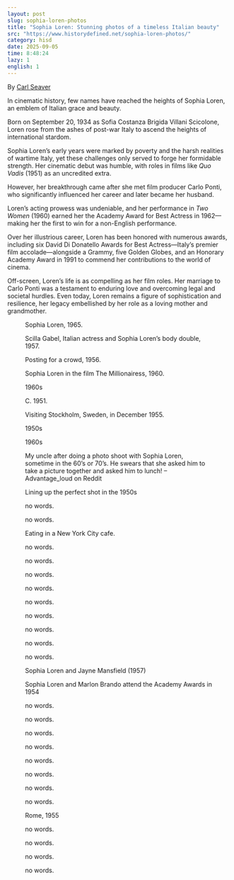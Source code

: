 ```yaml
---
layout: post
slug: sophia-loren-photos
title: "Sophia Loren: Stunning photos of a timeless Italian beauty"
src: "https://www.historydefined.net/sophia-loren-photos/"
category: hisd
date: 2025-09-05
time: 8:48:24
lazy: 1
english: 1
---
```


By [Carl Seaver](https://www.historydefined.net/author/historydefined_y7dh75/ "View all posts by Carl Seaver")

In cinematic history, few names have reached the heights of Sophia Loren, an emblem of Italian grace and beauty. 

Born on September 20, 1934 as Sofia Costanza Brigida Villani Scicolone, Loren rose from the ashes of post-war Italy to ascend the heights of international stardom.

Sophia Loren’s early years were marked by poverty and the harsh realities of wartime Italy, yet these challenges only served to forge her formidable strength. Her cinematic debut was humble, with roles in films like _Quo Vadis_ (1951) as an uncredited extra. 

However, her breakthrough came after she met film producer Carlo Ponti, who significantly influenced her career and later became her husband.

Loren’s acting prowess was undeniable, and her performance in _Two Women_ (1960) earned her the Academy Award for Best Actress in 1962—making her the first to win for a non-English performance. 

Over her illustrious career, Loren has been honored with numerous awards, including six David Di Donatello Awards for Best Actress—Italy’s premier film accolade—alongside a Grammy, five Golden Globes, and an Honorary Academy Award in 1991 to commend her contributions to the world of cinema.

Off-screen, Loren’s life is as compelling as her film roles. Her marriage to Carlo Ponti was a testament to enduring love and overcoming legal and societal hurdles. Even today, Loren remains a figure of sophistication and resilience, her legacy embellished by her role as a loving mother and grandmother.

<figure>
  <img class="lazy" data-src="https://www.historydefined.net/wp-content/uploads/2024/04/2idfxyi7ddvz.webp">
  <figcaption>Sophia Loren, 1965.</figcaption>
</figure>

<figure>
  <img class="lazy" data-src="https://www.historydefined.net/wp-content/uploads/2024/04/1wdaehlrf8n21.webp">
  <figcaption>Scilla Gabel, Italian actress and Sophia Loren’s body double, 1957.</figcaption>
</figure>

<figure>
  <img class="lazy" data-src="https://www.historydefined.net/wp-content/uploads/2024/04/6u8c73s930k91.webp">
  <figcaption>Posting for a crowd, 1956.</figcaption>
</figure>

<figure>
  <img class="lazy" data-src="https://www.historydefined.net/wp-content/uploads/2024/04/9duk9cpbywq11-818x1024.webp">
  <figcaption>Sophia Loren in the film The Millionairess, 1960.</figcaption>
</figure>

<figure>
  <img class="lazy" data-src="https://www.historydefined.net/wp-content/uploads/2024/04/a1dzra1hxcc21.webp">
  <figcaption>1960s</figcaption>
</figure>

<figure>
  <img class="lazy" data-src="https://www.historydefined.net/wp-content/uploads/2024/04/actress-sophia-loren-ca-1960s-v0-5dgsg6un9o0b1-694x1024.webp">
  <figcaption>C. 1951.</figcaption>
</figure>

<figure>
  <img class="lazy" data-src="https://www.historydefined.net/wp-content/uploads/2024/04/actress-sophia-loren-in-stockholm-1955-v0-kz6aku4b1fya1-848x1024.webp">
  <figcaption>Visiting Stockholm, Sweden, in December 1955.</figcaption>
</figure>

<figure>
  <img class="lazy" data-src="https://www.historydefined.net/wp-content/uploads/2024/04/cdcnk19wkqc11.webp">
  <figcaption>1950s</figcaption>
</figure>

<figure>
  <img class="lazy" data-src="https://www.historydefined.net/wp-content/uploads/2024/04/d9k2fmhfgpu11-1024x725.webp">
  <figcaption>1960s</figcaption>
</figure>

<figure>
  <img class="lazy" data-src="https://www.historydefined.net/wp-content/uploads/2024/04/g40krebmauh91.webp">
  <figcaption>My uncle after doing a photo shoot with Sophia Loren, sometime in the 60’s or 70’s. He swears that she asked him to take a picture together and asked him to lunch! – Advantage_loud on Reddit</figcaption>
</figure>

<figure>
  <img class="lazy" data-src="https://www.historydefined.net/wp-content/uploads/2024/04/GB2bwfgHex5KHwEkat9fcRAB5HiEvf8o0fgSfHfa638.webp">
  <figcaption>Lining up the perfect shot in the 1950s</figcaption>
</figure>

<figure>
  <img class="lazy" data-src="https://www.historydefined.net/wp-content/uploads/2024/04/oTydfRSMy5oqUL_RoXSMKrCuoSfAzRHopF_IxNlNutY.webp">
  <figcaption>no words.</figcaption>
</figure>

<figure>
  <img class="lazy" data-src="https://www.historydefined.net/wp-content/uploads/2024/04/r2jzj3l95yj91.webp">
  <figcaption>no words.</figcaption>
</figure>

<figure>
  <img class="lazy" data-src="https://www.historydefined.net/wp-content/uploads/2024/04/sophia-loren-1950s-v0-39plvqvq4otc1.webp">
  <figcaption>Eating in a New York City cafe.</figcaption>
</figure>

<figure>
  <img class="lazy" data-src="https://www.historydefined.net/wp-content/uploads/2024/04/sophia-loren-1950s-v0-309b3w3tcjza1.webp">
  <figcaption>no words.</figcaption>
</figure>

<figure>
  <img class="lazy" data-src="https://www.historydefined.net/wp-content/uploads/2024/04/sophia-loren-1954-v0-ulw08c8k9wbc1.webp">
  <figcaption>no words.</figcaption>
</figure>

<figure>
  <img class="lazy" data-src="https://www.historydefined.net/wp-content/uploads/2024/04/sophia-loren-1962-v0-eme1q18b45pc1-740x1024.webp">
  <figcaption>no words.</figcaption>
</figure>

<figure>
  <img class="lazy" data-src="https://www.historydefined.net/wp-content/uploads/2024/04/sophia-loren-1962-v0-l1qt028b45pc1-1024x1022.webp">
  <figcaption>no words.</figcaption>
</figure>

<figure>
  <img class="lazy" data-src="https://www.historydefined.net/wp-content/uploads/2024/04/sophia-loren-1962-v0-l6ry118b45pc1-653x1024.webp">
  <figcaption>no words.</figcaption>
</figure>

<figure>
  <img class="lazy" data-src="https://www.historydefined.net/wp-content/uploads/2024/04/sophia-loren-1962-v0-lhlez18b45pc1.webp">
  <figcaption>no words.</figcaption>
</figure>

<figure>
  <img class="lazy" data-src="https://www.historydefined.net/wp-content/uploads/2024/04/sophia-loren-1972-v0-uwbhw6t3j1ka1.webp">
  <figcaption>no words.</figcaption>
</figure>

<figure>
  <img class="lazy" data-src="https://www.historydefined.net/wp-content/uploads/2024/04/sophia-loren-1990s-v0-ktrmejrhagtc1.webp">
  <figcaption>no words.</figcaption>
</figure>

<figure>
  <img class="lazy" data-src="https://www.historydefined.net/wp-content/uploads/2024/04/sophia-loren-and-husband-carlo-ponti-1963-v0-j4kfhzpo3j7c1-680x1024.webp">
  <figcaption>no words.</figcaption>
</figure>

<figure>
  <img class="lazy" data-src="https://www.historydefined.net/wp-content/uploads/2024/04/sophia-loren-and-jayne-mansfield-1957-v0-088fdsdz39lc1-1-933x1024.webp">
  <figcaption>Sophia Loren and Jayne Mansfield (1957)</figcaption>
</figure>

<figure>
  <img class="lazy" data-src="https://www.historydefined.net/wp-content/uploads/2024/04/sophia-loren-and-marlon-brando-attend-the-academy-awards-in-v0-bkqxqymqhic91.webp">
  <figcaption>Sophia Loren and Marlon Brando attend the Academy Awards in 1954</figcaption>
</figure>

<figure>
  <img class="lazy" data-src="https://www.historydefined.net/wp-content/uploads/2024/04/sophia-loren-circa-1950s-v0-ypvlaps8dky81.webp">
  <figcaption>no words.</figcaption>
</figure>

<figure>
  <img class="lazy" data-src="https://www.historydefined.net/wp-content/uploads/2024/04/sophia-loren-in-her-stunning-roman-villa-villa-sara-1964-v0-1d788ddp7q5c1-674x1024.webp">
  <figcaption>no words.</figcaption>
</figure>

<figure>
  <img class="lazy" data-src="https://www.historydefined.net/wp-content/uploads/2024/04/sophia-loren-in-her-stunning-roman-villa-villa-sara-1964-v0-qt99a27p7q5c1-674x1024.webp">
  <figcaption>no words.</figcaption>
</figure>

<figure>
  <img class="lazy" data-src="https://www.historydefined.net/wp-content/uploads/2024/04/sophia-loren-kisses-her-younger-sister-anna-maria-villani-v0-f3zimziavu0c1.webp">
  <figcaption>no words.</figcaption>
</figure>

<figure>
  <img class="lazy" data-src="https://www.historydefined.net/wp-content/uploads/2024/04/sophia-loren-on-the-set-of-marriage-italian-style-1964-v0-grn0rm31a39c1.webp">
  <figcaption>no words.</figcaption>
</figure>

<figure>
  <img class="lazy" data-src="https://www.historydefined.net/wp-content/uploads/2024/04/sophia-loren-photographed-by-peter-basch-1963-v0-jbasd4qkq42c1.webp">
  <figcaption>no words.</figcaption>
</figure>

<figure>
  <img class="lazy" data-src="https://www.historydefined.net/wp-content/uploads/2024/04/sophia-loren-pictured-on-the-set-of-the-film-madame-by-v0-n4gopf5b2wtc1.webp">
  <figcaption>no words.</figcaption>
</figure>

<figure>
  <img class="lazy" data-src="https://www.historydefined.net/wp-content/uploads/2024/04/sophia-loren-posing-on-her-iconic-mercedes-benz-300-sl-near-v0-rkfe0xupo86c1.webp">
  <figcaption>no words.</figcaption>
</figure>

<figure>
  <img class="lazy" data-src="https://www.historydefined.net/wp-content/uploads/2024/04/sophia-loren-rome-1955-v0-vhvkh79qfl6b1.webp">
  <figcaption>Rome, 1955</figcaption>
</figure>

<figure>
  <img class="lazy" data-src="https://www.historydefined.net/wp-content/uploads/2024/04/sophia-loren-taking-a-stroll-late-1950s-v0-tenp2b73fd3c1-640x1024.webp">
  <figcaption>no words.</figcaption>
</figure>

<figure>
  <img class="lazy" data-src="https://www.historydefined.net/wp-content/uploads/2024/04/sophia-loren-was-also-a-skilled-chef-she-authored-3-v0-j9chl5zlwlrb1-686x1024.webp">
  <figcaption>no words.</figcaption>
</figure>

<figure>
  <img class="lazy" data-src="https://www.historydefined.net/wp-content/uploads/2024/04/uOBK-SfK1pHsSFNUtiXACHSY3zm1TfK7L27H9EwCqOU.webp">
  <figcaption>no words.</figcaption>
</figure>

<figure>
  <img class="lazy" data-src="https://www.historydefined.net/wp-content/uploads/2024/04/xpd6yyxbfc861.webp">
  <figcaption>no words.</figcaption>
</figure>
